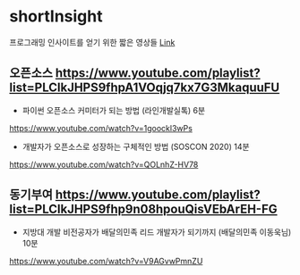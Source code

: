 # shortInsight
프로그래밍 인사이트를 얻기 위한 짧은 영상들
[Link]([https://google.com](https://www.youtube.com/playlist?list=PLClkJHPS9fhp7BXWxGxsJ2zuyS_PKsm-F), "Link")

[link]: https://www.youtube.com/playlist?list=PLClkJHPS9fhp7BXWxGxsJ2zuyS_PKsm-F "Go google"

## 오픈소스  https://www.youtube.com/playlist?list=PLClkJHPS9fhpA1VOqjq7kx7G3MkaquuFU

* 파이썬 오픈소스 커미터가 되는 방법 (라인개발실톡) 6분

https://www.youtube.com/watch?v=1goockl3wPs

* 개발자가 오픈소스로 성장하는 구체적인 방법 (SOSCON 2020) 14분

https://www.youtube.com/watch?v=QOLnhZ-HV78


## 동기부여 https://www.youtube.com/playlist?list=PLClkJHPS9fhp9n08hpouQisVEbArEH-FG

* 지방대 개발 비전공자가 배달의민족 리드 개발자가 되기까지 (배달의민족 이동욱님) 10분

https://www.youtube.com/watch?v=V9AGvwPmnZU
